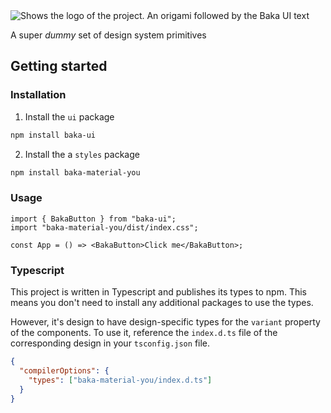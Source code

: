 <picture>
  <source media="(prefers-color-scheme: dark)" srcset="https://github.com/kspeyanski/baka/assets/30626787/e083dbed-284e-47ca-847e-9bec143b38c1">
  <source media="(prefers-color-scheme: light)" srcset="https://github.com/kspeyanski/baka/assets/30626787/6cd27ca0-bdfd-481c-8bad-334234964281">
  <img alt="Shows the logo of the project. An origami followed by the Baka UI text" src="https://github.com/kspeyanski/baka/assets/30626787/6cd27ca0-bdfd-481c-8bad-334234964281">
</picture>

A super _dummy_ set of design system primitives

## Getting started

### Installation

1. Install the `ui` package

```bash
npm install baka-ui
```

2. Install the a `styles` package

```bash
npm install baka-material-you
```

### Usage

```tsx
import { BakaButton } from "baka-ui";
import "baka-material-you/dist/index.css";

const App = () => <BakaButton>Click me</BakaButton>;
```

### Typescript

This project is written in Typescript and publishes its types to npm. This means you don't need to install any additional packages to use the types.

However, it's design to have design-specific types for the `variant` property of the components. To use it, reference the `index.d.ts` file of the corresponding design in your `tsconfig.json` file.

```json
{
  "compilerOptions": {
    "types": ["baka-material-you/index.d.ts"]
  }
}
```
